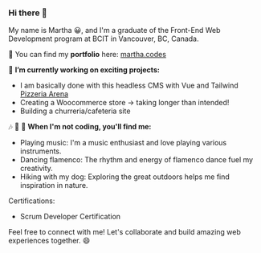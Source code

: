 ### Hi there 👋

My name is Martha 😀, and I'm a graduate of the Front-End Web Development program at BCIT in Vancouver, BC, Canada.

📍 You can find my **portfolio** here: [martha.codes](https://www.martha.codes/)

🔭 **I’m currently working on exciting projects:**
- I am basically done with this headless CMS with Vue and Tailwind [Pizzeria Arena](https://pizzeria.es) 
- Creating a Woocommerce store -> taking longer than intended!
- Building a churreria/cafeteria site


🎶 💃 🥾 **When I'm not coding, you'll find me:**
- Playing music: I'm a music enthusiast and love playing various instruments.
- Dancing flamenco: The rhythm and energy of flamenco dance fuel my creativity.
- Hiking with my dog: Exploring the great outdoors helps me find inspiration in nature.

Certifications:
- Scrum Developer Certification


Feel free to connect with me! Let's collaborate and build amazing web experiences together. 😄

<!--
**piracode/piracode** is a ✨ _special_ ✨ repository because its `README.md` (this file) appears on your GitHub profile.

Here are some ideas to get you started:

- 🔭 I’m currently working on ...
- 🌱 I’m currently learning ...
- 👯 I’m looking to collaborate on ...
- 🤔 I’m looking for help with ...
- 💬 Ask me about ...
- 📫 How to reach me: ...
- 😄 Pronouns: ...
- ⚡ Fun fact: ...
-->
